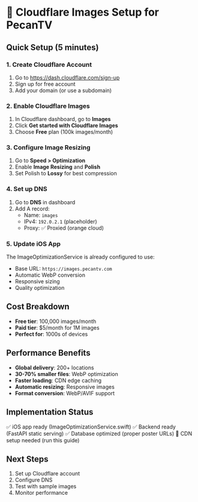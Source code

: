 # 🚀 Cloudflare Images Setup for PecanTV

## Quick Setup (5 minutes)

### 1. Create Cloudflare Account
1. Go to https://dash.cloudflare.com/sign-up
2. Sign up for free account
3. Add your domain (or use a subdomain)

### 2. Enable Cloudflare Images
1. In Cloudflare dashboard, go to **Images**
2. Click **Get started with Cloudflare Images**
3. Choose **Free** plan (100k images/month)

### 3. Configure Image Resizing
1. Go to **Speed > Optimization**
2. Enable **Image Resizing** and **Polish**
3. Set Polish to **Lossy** for best compression

### 4. Set up DNS
1. Go to **DNS** in dashboard
2. Add A record:
   - Name: `images`
   - IPv4: `192.0.2.1` (placeholder)
   - Proxy: ✅ Proxied (orange cloud)

### 5. Update iOS App
The ImageOptimizationService is already configured to use:
- Base URL: `https://images.pecantv.com`
- Automatic WebP conversion
- Responsive sizing
- Quality optimization

## Cost Breakdown
- **Free tier**: 100,000 images/month
- **Paid tier**: $5/month for 1M images
- **Perfect for**: 1000s of devices

## Performance Benefits
- **Global delivery**: 200+ locations
- **30-70% smaller files**: WebP optimization
- **Faster loading**: CDN edge caching
- **Automatic resizing**: Responsive images
- **Format conversion**: WebP/AVIF support

## Implementation Status
✅ iOS app ready (ImageOptimizationService.swift)
✅ Backend ready (FastAPI static serving)
✅ Database optimized (proper poster URLs)
🔄 CDN setup needed (run this guide)

## Next Steps
1. Set up Cloudflare account
2. Configure DNS
3. Test with sample images
4. Monitor performance
